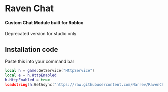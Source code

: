 # Raven Chat
#### Custom Chat Module built for Roblox
Deprecated version for studio only

## Installation code
Paste this into your command bar
```lua
local h = game:GetService("HttpService")
local e = h.HttpEnabled
h.HttpEnabled = true
loadstring(h:GetAsync("https://raw.githubusercontent.com/Narrev/RavenChat/master/install.lua"))()(e)
```
